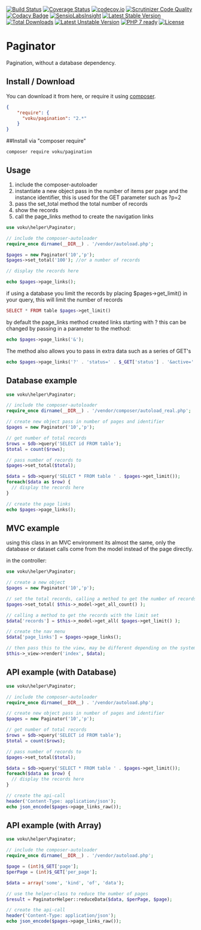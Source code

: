[![Build Status](https://api.travis-ci.org/voku/pagination.svg?branch=master)](https://travis-ci.org/voku/pagination)
[![Coverage Status](https://coveralls.io/repos/voku/pagination/badge.svg?branch=master&service=github)](https://coveralls.io/github/voku/pagination?branch=master)
[![codecov.io](https://codecov.io/github/voku/pagination/coverage.svg?branch=master)](https://codecov.io/github/voku/pagination?branch=master)
[![Scrutinizer Code Quality](https://scrutinizer-ci.com/g/voku/pagination/badges/quality-score.png?b=master)](https://scrutinizer-ci.com/g/voku/pagination/?branch=master)
[![Codacy Badge](https://api.codacy.com/project/badge/grade/4576482a3fc44cd196b566a422da9751)](https://www.codacy.com/app/voku/pagination)
[![SensioLabsInsight](https://insight.sensiolabs.com/projects/f2907ec9-2647-45bb-9606-8d1382a75d4d/mini.png)](https://insight.sensiolabs.com/projects/f2907ec9-2647-45bb-9606-8d1382a75d4d)
[![Latest Stable Version](https://poser.pugx.org/voku/pagination/v/stable)](https://packagist.org/packages/voku/pagination) 
[![Total Downloads](https://poser.pugx.org/voku/pagination/downloads)](https://packagist.org/packages/voku/pagination) 
[![Latest Unstable Version](https://poser.pugx.org/voku/pagination/v/unstable)](https://packagist.org/packages/voku/pagination)
[![PHP 7 ready](http://php7ready.timesplinter.ch/voku/pagination/badge.svg)](https://travis-ci.org/voku/pagination)
[![License](https://poser.pugx.org/voku/pagination/license)](https://packagist.org/packages/voku/pagination)

Paginator
==========

Pagination, without a database dependency.

## Install / Download
You can download it from here, or require it using [composer](https://packagist.org/packages/voku/pagination).
```json
{
    "require": {
      "voku/pagination": "2.*"
    }
}
```

##Install via "composer require"
```shell
composer require voku/pagination
```

## Usage
1. include the composer-autoloader
2. instantiate a new object pass in the number of items per page and the instance identifier, this is used for the GET parameter such as ?p=2
3. pass the set_total method the total number of records
4. show the records 
5. call the page_links method to create the navigation links

```php
use voku\helper\Paginator;

// include the composer-autoloader
require_once dirname(__DIR__) . '/vendor/autoload.php';

$pages = new Paginator('10','p');
$pages->set_total('100'); //or a number of records

// display the records here

echo $pages->page_links();
```
if using a database you limit the records by placing $pages->get_limit() in your query, this will limit the number of records

```php
SELECT * FROM table $pages->get_limit()
```
 
by default the page_links method created links starting with ? this can be changed by passing in a parameter to the method:

```php
echo $pages->page_links('&');
```

The method also allows you to pass in extra data such as a series of GET's

```php
echo $pages->page_links('?' . 'status=' . $_GET['status'] . '&active=' . $_GET['active'] . '&');
``` 
 
## Database example

```php
use voku\helper\Paginator;

// include the composer-autoloader
require_once dirname(__DIR__) . '/vendor/composer/autoload_real.php';

// create new object pass in number of pages and identifier
$pages = new Paginator('10','p');

// get number of total records
$rows = $db->query('SELECT id FROM table');
$total = count($rows);

// pass number of records to
$pages->set_total($total); 

$data = $db->query('SELECT * FROM table ' . $pages->get_limit());
foreach($data as $row) {
  // display the records here
}

// create the page links
echo $pages->page_links();
```

## MVC example

using this class in an MVC environment its almost the same, only the database or dataset calls come from the model instead of the page directly.

in the controller:

```php
use voku\helper\Paginator;

// create a new object
$pages = new Paginator('10','p');

// set the total records, calling a method to get the number of records from a model
$pages->set_total( $this->_model->get_all_count() );

// calling a method to get the records with the limit set
$data['records'] = $this->_model->get_all( $pages->get_limit() );

// create the nav menu
$data['page_links'] = $pages->page_links();

// then pass this to the view, may be different depending on the system
$this->_view->render('index', $data);
```

## API example (with Database)

```php
use voku\helper\Paginator;

// include the composer-autoloader
require_once dirname(__DIR__) . '/vendor/autoload.php';

// create new object pass in number of pages and identifier
$pages = new Paginator('10','p');

// get number of total records
$rows = $db->query('SELECT id FROM table');
$total = count($rows);

// pass number of records to
$pages->set_total($total); 

$data = $db->query('SELECT * FROM table ' . $pages->get_limit());
foreach($data as $row) {
  // display the records here
}

// create the api-call
header('Content-Type: application/json');
echo json_encode($pages->page_links_raw());
```

## API example (with Array)

```php
use voku\helper\Paginator;

// include the composer-autoloader
require_once dirname(__DIR__) . '/vendor/autoload.php';

$page = (int)$_GET['page'];
$perPage = (int)$_GET['per_page'];

$data = array('some', 'kind', 'of', 'data');

// use the helper-class to reduce the number of pages
$result = PaginatorHelper::reduceData($data, $perPage, $page);

// create the api-call
header('Content-Type: application/json');
echo json_encode($pages->page_links_raw());
```
